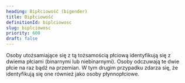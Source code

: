 ```yaml
---
heading: Bipłciowość (bigender)
title: Bipłciowość
definitionId: biplciowosc
slug: biplciowosc
priority: 600
draft: false
---
```

Osoby utożsamiające się z tą tożsamością płciową identyfikują się z dwiema płciami (binarnymi lub niebinarnymi). Osoby odczuwają te dwie płcie na raz bądź na przemian. W tym drugim przypadku zdarza się, że identyfikują się one również jako osoby płynnopłciowe.

